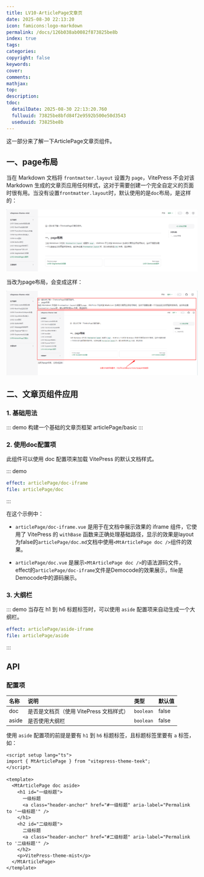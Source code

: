 ```yaml
---
title: LV10-ArticlePage文章页
date: 2025-08-30 22:13:20
icon: famicons:logo-markdown
permalink: /docs/126b038ab0082f873825be8b
index: true
tags:
categories:
copyright: false
keywords:
cover:
comments:
mathjax:
top:
description:
tdoc:
  detailDate: 2025-08-30 22:13:20.760
  fulluuid: 73825be8bfd84f2e9592b500e50d3543
  useduuid: 73825be8b
---
```



这一部分来了解一下ArticlePage文章页组件。

<!-- more -->

<script setup>
import { MtArticlePage } from "vitepress-theme-mist"
</script>

## 一、page布局

当在 Markdown 文档将 `frontmatter.layout` 设置为 `page`，VitePress 不会对该 Markdown 生成的文章页应用任何样式，这对于需要创建一个完全自定义的页面时很有用。当没有设置`frontmatter.layout`时，默认使用的是`doc`布局，是这样的：

![image-20250823132732985](./LV10-ArticlePage文章页/img/image-20250823132732985.png)

当改为page布局，会变成这样：

![image-20250823132935378](./LV10-ArticlePage文章页/img/image-20250823132935378.png)

## 二、文章页组件应用

### 1. 基础用法

::: demo 构建一个基础的文章页框架
articlePage/basic
:::

### 2. 使用doc配置项

此组件可以使用 doc 配置项来加载 VitePress 的默认文档样式。

::: demo

```yaml
effect: articlePage/doc-iframe
file: articlePage/doc
```

:::

在这个示例中：
- `articlePage/doc-iframe.vue` 是用于在文档中展示效果的 iframe 组件，它使用了 VitePress 的 `withBase` 函数来正确处理基础路径，显示的效果是layout为false的`articlePage/doc.md`文档中使用`<MtArticlePage doc />`组件的效果。

- `articlePage/doc.vue` 是展示`<MtArticlePage doc />`的语法源码文件，effect的`articlePage/doc-iframe`文件是Democode的效果展示，file是Democode中的源码展示。

### 3. 大纲栏

::: demo 当存在 h1 到 h6 标题标签时，可以使用 `aside` 配置项来自动生成一个大纲栏。

```yaml
effect: articlePage/aside-iframe
file: articlePage/aside
```

:::

## API

### 配置项

| 名称  | 说明                                    | 类型      | 默认值 |
| :---- | :-------------------------------------- | :-------- | :----- |
| doc   | 是否是文档页（使用 VitePress 文档样式） | `boolean` | false  |
| aside | 是否使用大纲栏                          | `boolean` | false  |

使用 `aside` 配置项的前提是要有 `h1` 到 `h6` 标题标签，且标题标签里要有 `a` 标签，如：

```vue
<script setup lang="ts">
import { MtArticlePage } from "vitepress-theme-teek";
</script>

<template>
  <MtArticlePage doc aside>
    <h1 id="一级标题">
      一级标题
      <a class="header-anchor" href="#一级标题" aria-label="Permalink to '一级标题'" />
    </h1>
    <h2 id="二级标题">
      二级标题
      <a class="header-anchor" href="#二级标题" aria-label="Permalink to '二级标题'" />
    </h2>
    <p>VitePress-theme-mist</p>
  </MtArticlePage>
</template>
```

